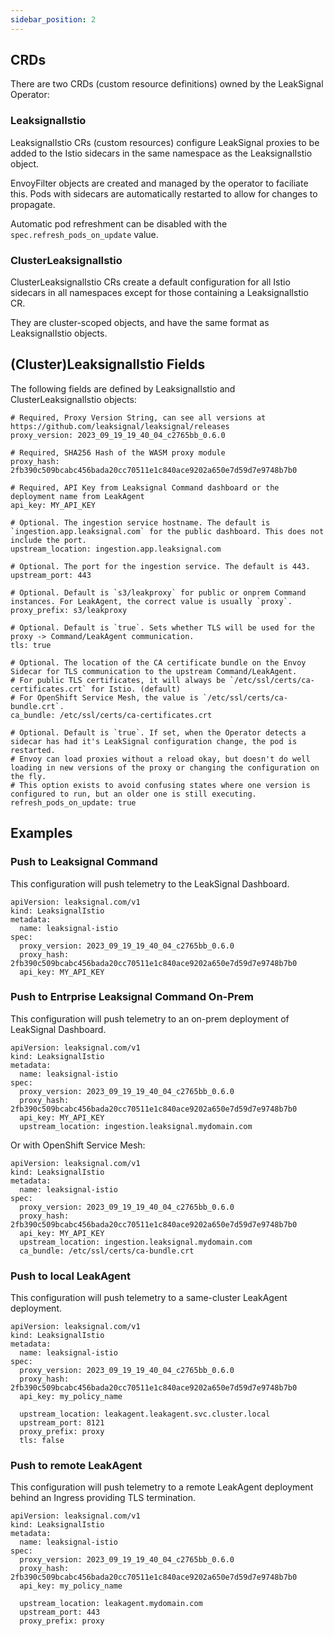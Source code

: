 ```yaml
---
sidebar_position: 2
---
```


## CRDs

There are two CRDs (custom resource definitions) owned by the LeakSignal Operator:

### LeaksignalIstio

LeaksignalIstio CRs (custom resources) configure LeakSignal proxies to be added to the Istio sidecars in the same namespace as the LeaksignalIstio object.

EnvoyFilter objects are created and managed by the operator to faciliate this. Pods with sidecars are automatically restarted to allow for changes to propagate.

Automatic pod refreshment can be disabled with the `spec.refresh_pods_on_update` value.

### ClusterLeaksignalIstio

ClusterLeaksignalIstio CRs create a default configuration for all Istio sidecars in all namespaces except for those containing a LeaksignalIstio CR.

They are cluster-scoped objects, and have the same format as LeaksignalIstio objects.

## (Cluster)LeaksignalIstio Fields

The following fields are defined by LeaksignalIstio and ClusterLeaksignalIstio objects:
```
# Required, Proxy Version String, can see all versions at https://github.com/leaksignal/leaksignal/releases
proxy_version: 2023_09_19_19_40_04_c2765bb_0.6.0

# Required, SHA256 Hash of the WASM proxy module
proxy_hash: 2fb390c509bcabc456bada20cc70511e1c840ace9202a650e7d59d7e9748b7b0

# Required, API Key from Leaksignal Command dashboard or the deployment name from LeakAgent
api_key: MY_API_KEY

# Optional. The ingestion service hostname. The default is `ingestion.app.leaksignal.com` for the public dashboard. This does not include the port.
upstream_location: ingestion.app.leaksignal.com

# Optional. The port for the ingestion service. The default is 443.
upstream_port: 443

# Optional. Default is `s3/leakproxy` for public or onprem Command instances. For LeakAgent, the correct value is usually `proxy`.
proxy_prefix: s3/leakproxy

# Optional. Default is `true`. Sets whether TLS will be used for the proxy -> Command/LeakAgent communication.
tls: true

# Optional. The location of the CA certificate bundle on the Envoy Sidecar for TLS communication to the upstream Command/LeakAgent.
# For public TLS certificates, it will always be `/etc/ssl/certs/ca-certificates.crt` for Istio. (default)
# For OpenShift Service Mesh, the value is `/etc/ssl/certs/ca-bundle.crt`.
ca_bundle: /etc/ssl/certs/ca-certificates.crt

# Optional. Default is `true`. If set, when the Operator detects a sidecar has had it's LeakSignal configuration change, the pod is restarted.
# Envoy can load proxies without a reload okay, but doesn't do well loading in new versions of the proxy or changing the configuration on the fly.
# This option exists to avoid confusing states where one version is configured to run, but an older one is still executing.
refresh_pods_on_update: true
```

## Examples

### Push to Leaksignal Command
This configuration will push telemetry to the LeakSignal Dashboard.

```
apiVersion: leaksignal.com/v1
kind: LeaksignalIstio
metadata:
  name: leaksignal-istio
spec:
  proxy_version: 2023_09_19_19_40_04_c2765bb_0.6.0
  proxy_hash: 2fb390c509bcabc456bada20cc70511e1c840ace9202a650e7d59d7e9748b7b0
  api_key: MY_API_KEY
```

### Push to Entrprise Leaksignal Command On-Prem
This configuration will push telemetry to an on-prem deployment of LeakSignal Dashboard.

```
apiVersion: leaksignal.com/v1
kind: LeaksignalIstio
metadata:
  name: leaksignal-istio
spec:
  proxy_version: 2023_09_19_19_40_04_c2765bb_0.6.0
  proxy_hash: 2fb390c509bcabc456bada20cc70511e1c840ace9202a650e7d59d7e9748b7b0
  api_key: MY_API_KEY
  upstream_location: ingestion.leaksignal.mydomain.com
```

Or with OpenShift Service Mesh:

```
apiVersion: leaksignal.com/v1
kind: LeaksignalIstio
metadata:
  name: leaksignal-istio
spec:
  proxy_version: 2023_09_19_19_40_04_c2765bb_0.6.0
  proxy_hash: 2fb390c509bcabc456bada20cc70511e1c840ace9202a650e7d59d7e9748b7b0
  api_key: MY_API_KEY
  upstream_location: ingestion.leaksignal.mydomain.com
  ca_bundle: /etc/ssl/certs/ca-bundle.crt
```

### Push to local LeakAgent
This configuration will push telemetry to a same-cluster LeakAgent deployment.

```
apiVersion: leaksignal.com/v1
kind: LeaksignalIstio
metadata:
  name: leaksignal-istio
spec:
  proxy_version: 2023_09_19_19_40_04_c2765bb_0.6.0
  proxy_hash: 2fb390c509bcabc456bada20cc70511e1c840ace9202a650e7d59d7e9748b7b0
  api_key: my_policy_name

  upstream_location: leakagent.leakagent.svc.cluster.local
  upstream_port: 8121
  proxy_prefix: proxy
  tls: false
```

### Push to remote LeakAgent
This configuration will push telemetry to a remote LeakAgent deployment behind an Ingress providing TLS termination.

```
apiVersion: leaksignal.com/v1
kind: LeaksignalIstio
metadata:
  name: leaksignal-istio
spec:
  proxy_version: 2023_09_19_19_40_04_c2765bb_0.6.0
  proxy_hash: 2fb390c509bcabc456bada20cc70511e1c840ace9202a650e7d59d7e9748b7b0
  api_key: my_policy_name

  upstream_location: leakagent.mydomain.com
  upstream_port: 443
  proxy_prefix: proxy
```